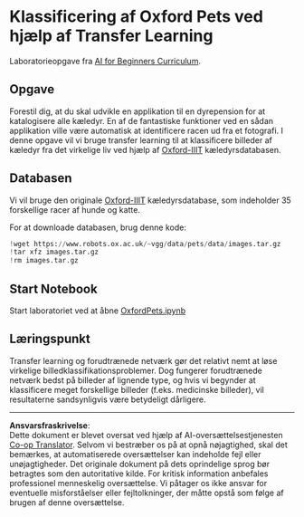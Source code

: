 <!--
CO_OP_TRANSLATOR_METADATA:
{
  "original_hash": "7765935c35fcee69b9fe2d0cfd6963e2",
  "translation_date": "2025-08-28T15:17:52+00:00",
  "source_file": "lessons/4-ComputerVision/08-TransferLearning/lab/README.md",
  "language_code": "da"
}
-->
# Klassificering af Oxford Pets ved hjælp af Transfer Learning

Laboratorieopgave fra [AI for Beginners Curriculum](https://github.com/microsoft/ai-for-beginners).

## Opgave

Forestil dig, at du skal udvikle en applikation til en dyrepension for at katalogisere alle kæledyr. En af de fantastiske funktioner ved en sådan applikation ville være automatisk at identificere racen ud fra et fotografi. I denne opgave vil vi bruge transfer learning til at klassificere billeder af kæledyr fra det virkelige liv ved hjælp af [Oxford-IIIT](https://www.robots.ox.ac.uk/~vgg/data/pets/) kæledyrsdatabasen.

## Databasen

Vi vil bruge den originale [Oxford-IIIT](https://www.robots.ox.ac.uk/~vgg/data/pets/) kæledyrsdatabase, som indeholder 35 forskellige racer af hunde og katte.

For at downloade databasen, brug denne kode:

```python
!wget https://www.robots.ox.ac.uk/~vgg/data/pets/data/images.tar.gz
!tar xfz images.tar.gz
!rm images.tar.gz
```

## Start Notebook

Start laboratoriet ved at åbne [OxfordPets.ipynb](OxfordPets.ipynb)

## Læringspunkt

Transfer learning og forudtrænede netværk gør det relativt nemt at løse virkelige billedklassifikationsproblemer. Dog fungerer forudtrænede netværk bedst på billeder af lignende type, og hvis vi begynder at klassificere meget forskellige billeder (f.eks. medicinske billeder), vil resultaterne sandsynligvis være betydeligt dårligere.

---

**Ansvarsfraskrivelse**:  
Dette dokument er blevet oversat ved hjælp af AI-oversættelsestjenesten [Co-op Translator](https://github.com/Azure/co-op-translator). Selvom vi bestræber os på at opnå nøjagtighed, skal det bemærkes, at automatiserede oversættelser kan indeholde fejl eller unøjagtigheder. Det originale dokument på dets oprindelige sprog bør betragtes som den autoritative kilde. For kritisk information anbefales professionel menneskelig oversættelse. Vi påtager os ikke ansvar for eventuelle misforståelser eller fejltolkninger, der måtte opstå som følge af brugen af denne oversættelse.